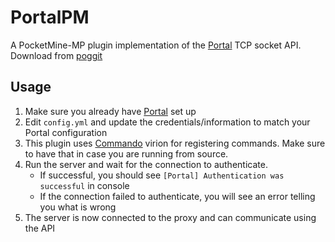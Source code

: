 # PortalPM
A PocketMine-MP plugin implementation of the [Portal](https://github.com/Paroxity/portal) TCP socket API. Download from [poggit](https://poggit.pmmp.io/ci/Paroxity/PortalPM)

## Usage
1. Make sure you already have [Portal](https://github.com/Paroxity/portal) set up
2. Edit ``config.yml`` and update the credentials/information to match your Portal configuration
3. This plugin uses [Commando](https://github.com/Paroxity/Commando) virion for registering commands. Make sure to have that in case you are running from source.
4. Run the server and wait for the connection to authenticate.
   - If successful, you should see ``[Portal] Authentication was successful`` in console
   - If the connection failed to authenticate, you will see an error telling you what is wrong
5. The server is now connected to the proxy and can communicate using the API